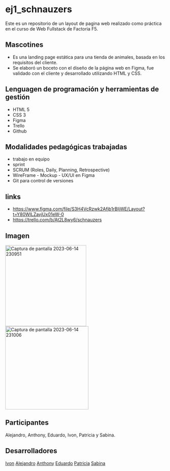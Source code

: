 # ej1_schnauzers

Este es un repositorio de un layout de pagina web realizado como práctica en el
curso de Web Fullstack de Factoria F5.

 ## Mascotines
 - Es una landing page estática para una tienda de animales, basada en los requisitos
 del cliente.
 - Se elaboró un boceto con el diseño de la página web en Figma, fue validado con
 el cliente y desarrollado utilizando HTML y CSS. 
 
 ## Lenguagen de programación y herramientas de gestión
 - HTML 5
 - CSS 3
 - Figma
 - Trello
 - Github
 
  ## Modalidades pedagógicas trabajadas
  - trabajo en equipo 
  - sprint
  - SCRUM (Roles, Daily, Planning, Retrospective)
  - WireFrame - Mockup - UX/UI en Figma
  - Git para control de versiones
 
 
  ## links
 - https://www.figma.com/file/S3H4VcRzwk2Afjb1rBIjWE/Layout?t=Y80WlLZavjUx01eW-0
 - https://trello.com/b/At2L8wy6/schnauzers
   
  ## Imagen
 
  <img width="255" alt="Captura de pantalla 2023-06-14 230951" src="https://github.com/ivon4/landing_page_mascotines/assets/127293745/5f16b7b0-bd63-49b9-87e8-e2d994fa90db">
  <img width="262" alt="Captura de pantalla 2023-06-14 231006" src="https://github.com/ivon4/landing_page_mascotines/assets/127293745/9b6c87eb-5fa3-43ad-a0d4-c8ae191ed0e9">


  ## Participantes
 Alejandro, Anthony, Eduardo, Ivon, Patricia y Sabina.  
 ## Desarrolladores
[Ivon](https://github.com/ivon4)
[Alejandro](https://github.com/Bangarrett)
[Anthony](https://github.com/anthonyysalazar)
[Eduardo](https://github.com/educarmas)
[Patricia](https://github.com/pgmascarini)
[Sabina](https://github.com/Sjuniperus)
